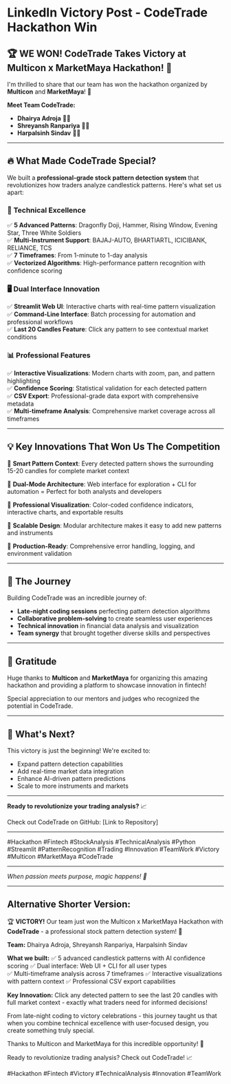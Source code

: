 # LinkedIn Victory Post - CodeTrade Hackathon Win

## 🏆 **WE WON! CodeTrade Takes Victory at Multicon x MarketMaya Hackathon!** 🚀

I'm thrilled to share that our team has won the hackathon organized by **Multicon** and **MarketMaya**! 🎉

**Meet Team CodeTrade:**
- **Dhairya Adroja** 👨‍💻
- **Shreyansh Ranpariya** 👨‍💻  
- **Harpalsinh Sindav** 👨‍💻

---

## 🔥 **What Made CodeTrade Special?**

We built a **professional-grade stock pattern detection system** that revolutionizes how traders analyze candlestick patterns. Here's what set us apart:

### 🎯 **Technical Excellence**
✅ **5 Advanced Patterns**: Dragonfly Doji, Hammer, Rising Window, Evening Star, Three White Soldiers  
✅ **Multi-Instrument Support**: BAJAJ-AUTO, BHARTIARTL, ICICIBANK, RELIANCE, TCS  
✅ **7 Timeframes**: From 1-minute to 1-day analysis  
✅ **Vectorized Algorithms**: High-performance pattern recognition with confidence scoring  

### 🖥️ **Dual Interface Innovation**
✅ **Streamlit Web UI**: Interactive charts with real-time pattern visualization  
✅ **Command-Line Interface**: Batch processing for automation and professional workflows  
✅ **Last 20 Candles Feature**: Click any pattern to see contextual market conditions  

### 📊 **Professional Features**
✅ **Interactive Visualizations**: Modern charts with zoom, pan, and pattern highlighting  
✅ **Confidence Scoring**: Statistical validation for each detected pattern  
✅ **CSV Export**: Professional-grade data export with comprehensive metadata  
✅ **Multi-timeframe Analysis**: Comprehensive market coverage across all timeframes  

---

## 💡 **Key Innovations That Won Us The Competition**

🔹 **Smart Pattern Context**: Every detected pattern shows the surrounding 15-20 candles for complete market context  

🔹 **Dual-Mode Architecture**: Web interface for exploration + CLI for automation = Perfect for both analysts and developers  

🔹 **Professional Visualization**: Color-coded confidence indicators, interactive charts, and exportable results  

🔹 **Scalable Design**: Modular architecture makes it easy to add new patterns and instruments  

🔹 **Production-Ready**: Comprehensive error handling, logging, and environment validation  

---

## 🚀 **The Journey**

Building CodeTrade was an incredible journey of:
- **Late-night coding sessions** perfecting pattern detection algorithms
- **Collaborative problem-solving** to create seamless user experiences  
- **Technical innovation** in financial data analysis and visualization
- **Team synergy** that brought together diverse skills and perspectives

---

## 🙏 **Gratitude**

Huge thanks to **Multicon** and **MarketMaya** for organizing this amazing hackathon and providing a platform to showcase innovation in fintech!

Special appreciation to our mentors and judges who recognized the potential in CodeTrade.

---

## 🔮 **What's Next?**

This victory is just the beginning! We're excited to:
- Expand pattern detection capabilities
- Add real-time market data integration  
- Enhance AI-driven pattern predictions
- Scale to more instruments and markets

---

**Ready to revolutionize your trading analysis?** 📈

Check out CodeTrade on GitHub: [Link to Repository]

---

#Hackathon #Fintech #StockAnalysis #TechnicalAnalysis #Python #Streamlit #PatternRecognition #Trading #Innovation #TeamWork #Victory #Multicon #MarketMaya #CodeTrade

---

*When passion meets purpose, magic happens! 🌟*

---

## Alternative Shorter Version:

🏆 **VICTORY!** Our team just won the Multicon x MarketMaya Hackathon with **CodeTrade** - a professional stock pattern detection system! 🚀

**Team:** Dhairya Adroja, Shreyansh Ranpariya, Harpalsinh Sindav

**What we built:**
✅ 5 advanced candlestick patterns with AI confidence scoring
✅ Dual interface: Web UI + CLI for all user types  
✅ Multi-timeframe analysis across 7 timeframes
✅ Interactive visualizations with pattern context
✅ Professional CSV export capabilities

**Key Innovation:** Click any detected pattern to see the last 20 candles with full market context - exactly what traders need for informed decisions!

From late-night coding to victory celebrations - this journey taught us that when you combine technical excellence with user-focused design, you create something truly special.

Thanks to Multicon and MarketMaya for this incredible opportunity! 🙏

Ready to revolutionize trading analysis? Check out CodeTrade! 📈

#Hackathon #Fintech #Victory #TechnicalAnalysis #Innovation #TeamWork
